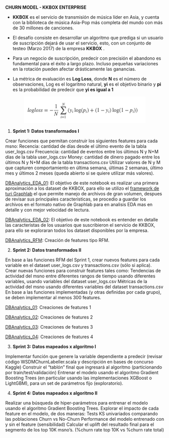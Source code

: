 <b> CHURN MODEL - KKBOX ENTERPRISE</b>

* <b>KKBOX</b> es el servicio de transmisión de música líder en Asia, y cuenta con la biblioteca de música Asia-Pop más completa del mundo con más de 30 millones de canciones.

* El desafío consiste en desarrollar un algoritmo que prediga si un usuario de suscripción dejará de usar el servicio, esto, con un conjunto de testeo (Marzo 2017) de la empresa <b>KKBOX</b> .
 
* Para un negocio de suscripción, predecir con precisión el abandono es fundamental para el éxito a largo plazo. Incluso pequeñas variaciones en la rotación pueden afectar drásticamente las ganancias.

* La métrica de evaluación es <b>Log Loss</b>, donde <b>N</b> es el número de observaciones, Log es el logaritmo natural, <b>yi</b> es el objetivo binario y  <b>pi</b> es la probabilidad de predecir que <b>yi es igual a 1</b>

<p align="center">
<img src="./logloss.png" >
</p>


1. <b>Sprint 1: Datos transformados I</b>

Crear funciones que permitan construir los siguientes features para cada msno:
Recencia: cantidad de días desde el último evento de la tabla user_logs.csv
Frecuencia: cantidad de eventos entre los últimos N y N+M días de la tabla user_logs.csv
Money: cantidad de dinero pagado entre los últimos N y N+M días de la tabla transactions.csv
Utilizar valores de N y M que capturen comportamiento en última semana, últimas 2 semanas, último mes y últimos 2 meses (queda abierto si se quiere utilizar más valores).

<a href="./Sprint 1/DBAnalytics_EDA_01.ipynb">DBAnalytics_EDA_01</a>: El objetivo de este notebook es realizar una primera aproximación a los dataset de KKBOX, para ello se utilizo el <a href="https://arxiv.org/pdf/1408.2041.pdf">framework de turi Graphlab</a> el que permite manejo de archivos de gran volumen, despues de revisar sus principales caracteristicas, se procedio a guardar los archivos en el formato nativo de Graphlab para en analisis EDA mas en detalle y con mejor velocidad de lectura.

<a href="./Sprint 1/DBAnalytics_EDA_02.ipynb">DBAnalytics_EDA_02</a>: El objetivo de este notebook es entender en detalle las caracteristas de los usuarios que suscribieron el servicio de KKBOX, para ello se exploraran todos los dataset disponibles por la empresa.

<a href="./Sprint 1/DBAnalytics_RFM.ipynb">DBAnalytics_RFM</a>: Creación de features tipo RFM.

2. <b>Sprint 2: Datos transformados II</b>

En base a las funciones RFM del Sprint 1, crear nuevos features para cada variable en el dataset user_logs.csv y transactions.csv (sólo si aplica).
Crear nuevas funciones para construir features tales como:
Tendencias de actividad del msno entre diferentes rangos de tiempo usando diferentes variables, usando variables del dataset user_logs.csv
Métricas de la actividad del msno usando diferentes variables del dataset transactions.csv 
En base a las funciones implementadas (y otras definidas por cada grupo), se deben implementar al menos 300 features. 

<a href="./Sprint 2/DBAnalytics_01.ipynb">DBAnalytics_01</a>: Creaciones de features 1

<a href="./Sprint 2/DBAnalytics_01.ipynb">DBAnalytics_02</a>: Creaciones de features 2

<a href="./Sprint 2/DBAnalytics_01.ipynb">DBAnalytics_03</a>: Creaciones de features 3

<a href="./Sprint 2/DBAnalytics_01.ipynb">DBAnalytics_04</a>: Creaciones de features 4

3. <b>Sprint 3: Datos mapeados x algoritmo I</b>

Implementar función que genere la variable dependiente a predecir (revisar código WSDMChurnLabeller.scala y descripción en bases de concurso Kaggle)
Construir el “tablón” final que ingresará al algoritmo (particionando por train/test/validación)
Entrenar el modelo usando el algoritmo Gradient Boosting Trees (en particular usando las implementaciones XGBoost o LightGBM), para un set de parámetros fijo (exploratorio).

4. <b>Sprint 4: Datos mapeados x algoritmo II</b>

Realizar una búsqueda de hiper-parámetros para entrenar el modelo usando el algoritmo Gradient Boosting Trees.
Explorar el impacto de cada feature en el modelo, de dos maneras: 
Tests KS univariados comparando las poblaciones Churn vs No-Churn
Performance del modelo entrenado con y sin el feature (sensibilidad)
Calcular el uplift del resultado final para el segmento de los top 10K msno’s. (%churn rate top 10K vs %churn rate total)




